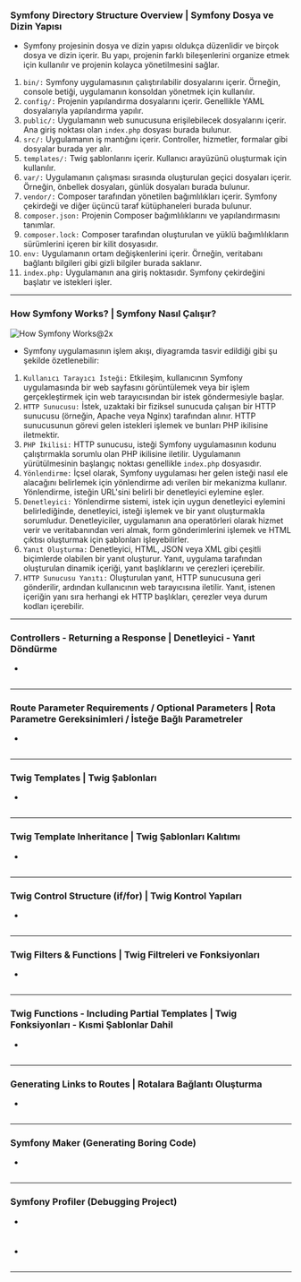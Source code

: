 ### Symfony Directory Structure Overview | Symfony Dosya ve Dizin Yapısı
+ Symfony projesinin dosya ve dizin yapısı oldukça düzenlidir ve birçok dosya ve dizin içerir. Bu yapı, projenin farklı bileşenlerini organize etmek için kullanılır ve projenin kolayca yönetilmesini sağlar.
1. `bin/:` Symfony uygulamasının çalıştırılabilir dosyalarını içerir. Örneğin, console betiği, uygulamanın konsoldan yönetmek için kullanılır.
2. `config/:` Projenin yapılandırma dosyalarını içerir. Genellikle YAML dosyalarıyla yapılandırma yapılır.
3. `public/:` Uygulamanın web sunucusuna erişilebilecek dosyalarını içerir. Ana giriş noktası olan `index.php` dosyası burada bulunur.
4. `src/:` Uygulamanın iş mantığını içerir. Controller, hizmetler, formalar gibi dosyalar burada yer alır.
5. `templates/:` Twig şablonlarını içerir. Kullanıcı arayüzünü oluşturmak için kullanılır.
6. `var/:` Uygulamanın çalışması sırasında oluşturulan geçici dosyaları içerir. Örneğin, önbellek dosyaları, günlük dosyaları burada bulunur.
7. `vendor/:` Composer tarafından yönetilen bağımlılıkları içerir. Symfony çekirdeği ve diğer üçüncü taraf kütüphaneleri burada bulunur.
8. `composer.json:` Projenin Composer bağımlılıklarını ve yapılandırmasını tanımlar.
9. `composer.lock:` Composer tarafından oluşturulan ve yüklü bağımlılıkların sürümlerini içeren bir kilit dosyasıdır.
10. `env:` Uygulamanın ortam değişkenlerini içerir. Örneğin, veritabanı bağlantı bilgileri gibi gizli bilgiler burada saklanır.
11. `index.php:` Uygulamanın ana giriş noktasıdır. Symfony çekirdeğini başlatır ve istekleri işler.

***
### How Symfony Works? | Symfony Nasıl Çalışır?
![How Symfony Works@2x](https://github.com/zehraseren/PhpNotes/assets/94180168/a9f4be4f-13e2-4daa-8622-4ab9c054fbc6)
+ Symfony uygulamasının işlem akışı, diyagramda tasvir edildiği gibi şu şekilde özetlenebilir:
1. `Kullanıcı Tarayıcı İsteği:` Etkileşim, kullanıcının Symfony uygulamasında bir web sayfasını görüntülemek veya bir işlem gerçekleştirmek için web tarayıcısından bir istek göndermesiyle başlar.
2. `HTTP Sunucusu:` İstek, uzaktaki bir fiziksel sunucuda çalışan bir HTTP sunucusu (örneğin, Apache veya Nginx) tarafından alınır. HTTP sunucusunun görevi gelen istekleri işlemek ve bunları PHP ikilisine iletmektir.
3. `PHP İkilisi:` HTTP sunucusu, isteği Symfony uygulamasının kodunu çalıştırmakla sorumlu olan PHP ikilisine iletilir. Uygulamanın yürütülmesinin başlangıç noktası genellikle `index.php` dosyasıdır.
4. `Yönlendirme:` İçsel olarak, Symfony uygulaması her gelen isteği nasıl ele alacağını belirlemek için yönlendirme adı verilen bir mekanizma kullanır. Yönlendirme, isteğin URL'sini belirli bir denetleyici eylemine eşler.
5. `Denetleyici:` Yönlendirme sistemi, istek için uygun denetleyici eylemini belirlediğinde, denetleyici, isteği işlemek ve bir yanıt oluşturmakla sorumludur. Denetleyiciler, uygulamanın ana operatörleri olarak hizmet verir ve veritabanından veri almak, form gönderimlerini işlemek ve HTML çıktısı oluşturmak için şablonları işleyebilirler.
6. `Yanıt Oluşturma:` Denetleyici, HTML, JSON veya XML gibi çeşitli biçimlerde olabilen bir yanıt oluşturur. Yanıt, uygulama tarafından oluşturulan dinamik içeriği, yanıt başlıklarını ve çerezleri içerebilir.
7. `HTTP Sunucusu Yanıtı:` Oluşturulan yanıt, HTTP sunucusuna geri gönderilir, ardından kullanıcının web tarayıcısına iletilir. Yanıt, istenen içeriğin yanı sıra herhangi ek HTTP başlıkları, çerezler veya durum kodları içerebilir.

***
### Controllers - Returning a Response | Denetleyici - Yanıt Döndürme 
+
~~~~~~~
~~~~~~~

***
### Route Parameter Requirements / Optional Parameters | Rota Parametre Gereksinimleri / İsteğe Bağlı Parametreler
+
~~~~~~~
~~~~~~~

***

### Twig Templates | Twig Şablonları
+
~~~~~~~
~~~~~~~

***
### Twig Template Inheritance | Twig Şablonları Kalıtımı
+
~~~~~~~
~~~~~~~

***
### Twig Control Structure (if/for) | Twig Kontrol Yapıları
+
~~~~~~~
~~~~~~~

***
### Twig Filters & Functions | Twig Filtreleri ve Fonksiyonları
+
~~~~~~~
~~~~~~~

***
### Twig Functions - Including Partial Templates | Twig Fonksiyonları - Kısmi Şablonlar Dahil
+
~~~~~~~
~~~~~~~

***
### Generating Links to Routes | Rotalara Bağlantı Oluşturma
+
~~~~~~~
~~~~~~~

***
### Symfony Maker (Generating Boring Code)
+
~~~~~~~
~~~~~~~

***
### Symfony Profiler (Debugging Project)
+
~~~~~~~
~~~~~~~


###
+
~~~~~~~
~~~~~~~

***
